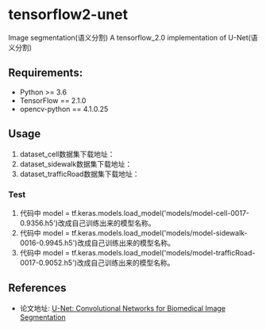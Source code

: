 # tensorflow2-unet
Image segmentation(语义分割)
A tensorflow_2.0 implementation of U-Net(语义分割)


## Requirements:
+ Python >= 3.6
+ TensorFlow == 2.1.0
+ opencv-python == 4.1.0.25

## Usage
1. dataset_cell数据集下载地址：
2. dataset_sidewalk数据集下载地址：
3. dataset_trafficRoad数据集下载地址：

### Test
1. 代码中 model = tf.keras.models.load_model('models/model-cell-0017-0.9356.h5')改成自己训练出来的模型名称。
2. 代码中 model = tf.keras.models.load_model('models/model-sidewalk-0016-0.9945.h5')改成自己训练出来的模型名称。
3. 代码中 model = tf.keras.models.load_model('models/model-trafficRoad-0017-0.9052.h5')改成自己训练出来的模型名称。


## References
+ 论文地址: [U-Net: Convolutional Networks for Biomedical Image Segmentation](http://www.arxiv.org/pdf/1505.04597.pdf)

